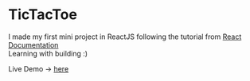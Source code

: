 # TicTacToe
I made my first mini project in ReactJS following the tutorial from [React Documentation](https://react.dev/learn/tutorial-tic-tac-toe) <br>
Learning with building :)

Live Demo -> [here](https://tic-tac-toe-react-8osyciwpt-mohits-gits-projects.vercel.app)
